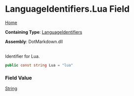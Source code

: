 # LanguageIdentifiers\.Lua Field

[Home](../../../README.md)

**Containing Type**: [LanguageIdentifiers](../README.md)

**Assembly**: DotMarkdown\.dll

\
Identifier for Lua\.

```csharp
public const string Lua = "lua"
```

### Field Value

[String](https://docs.microsoft.com/en-us/dotnet/api/system.string)

